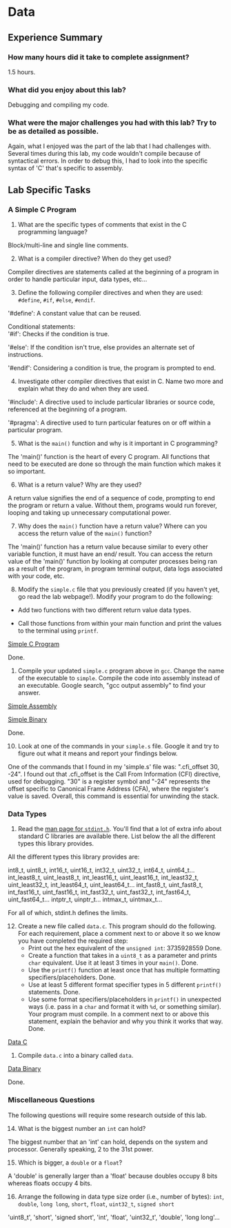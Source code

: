 # Data

## Experience Summary

### How many hours did it take to complete assignment?

1.5 hours. 

### What did you enjoy about this lab?

Debugging and compiling my code. 

### What were the major challenges you had with this lab? Try to be as detailed as possible.

Again, what I enjoyed was the part of the lab that I had challenges with. Several times during this lab, my code wouldn't compile because of syntactical errors. 
In order to debug this, I had to look into the specific syntax of 'C' that's specific to assembly. 

## Lab Specific Tasks

### A Simple C Program
1. What are the specific types of comments that exist in the C programming language?

Block/multi-line and single line comments. 
<br> 

2. What is a compiler directive? When do they get used? 

Compiler directives are statements called at the beginning of a program in order to handle particular input, data types, etc... 
<br> 

3. Define the following compiler directives and when they are used: `#define`, `#if`, `#else`, `#endif`.

'#define': A constant value that can be reused. 

Conditional statements: <br> 
'#if': Checks if the condition is true. 

'#else': If the condition isn't true, else provides an alternate set of instructions. 

'#endif': Considering a condition is true, the program is prompted to end. 
<br> 

4. Investigate other compiler directives that exist in C. Name two more and explain what they do and when they are used.

'#include': A directive used to include particular libraries or source code, referenced at the beginning of a program. 

'#pragma': A directive used to turn particular features on or off within a particular program. 
<br> 

5. What is the `main()` function and why is it important in C programming?

The 'main()' function is the heart of every C program. All functions that need to be executed are done so through the main function which makes it so important. 
<br> 

6. What is a return value? Why are they used?

A return value signifies the end of a sequence of code, prompting to end the program or return a value. Without them, programs would run forever, looping and taking up 
unnecessary computational power. 
<br> 

7. Why does the `main()` function have a return value? Where can you access the return value of the `main()` function?

The 'main()' function has a return value because similar to every other variable function, it must have an end/ result. You can access the return value of the 'main()' 
function by looking at computer processes being ran as a result of the program, in program terminal output, data logs associated with your code, etc. 
<br> 

8. Modify the `simple.c` file that you previously created (if you haven't yet, go read the lab webpage!). Modify your program to do the following:

- Add two functions with two different return value data types.

- Call those functions from within your main function and print the values to the terminal using `printf`.

[Simple C Program](./simple.c)

Done. 
<br> 

1. Compile your updated `simple.c` program above in `gcc`. Change the name of the executable to `simple`.  Compile the code into assembly instead of an executable. Google search, "gcc output assembly" to find your answer.

[Simple Assembly](./simple.s)

[Simple Binary](./simple)

Done. 
<br> 

10. Look at one of the commands in your `simple.s` file. Google it and try to figure out what it means and report your findings below.

One of the commands that I found in my 'simple.s' file was: ".cfi_offset 30, -24". I found out that .cfi_offset is the Call From Information (CFI) 
directive, used for debugging. "30" is a register symbol and "-24" represents the offset specific to Canonical Frame Address (CFA), where the register's value 
is saved. Overall, this command is essential for unwinding the stack. 
<br> 

### Data Types

1.  Read the [man page for `stdint.h`](https://man7.org/linux/man-pages/man0/stdint.h.0p.html). You'll find that a lot of extra info about standard C libraries are available there. List below the all the different types this library provides.

All the different types this library provides are: 

int8_t, uint8_t, int16_t, uint16_t, int32_t, uint32_t, int64_t, uint64_t...
int_least8_t, uint_least8_t, int_least16_t, uint_least16_t, int_least32_t, uint_least32_t, int_least64_t, uint_least64_t...
int_fast8_t, uint_fast8_t, int_fast16_t, uint_fast16_t, int_fast32_t, uint_fast32_t, int_fast64_t, uint_fast64_t... 
intptr_t, uinptr_t...
intmax_t, uintmax_t... 

For all of which, stdint.h defines the limits. 
<br> 

12. Create a new file called `data.c`. This program should do the following. For each requirement, place a comment next to or above it so we know you have completed the required step:
    - Print out the hex equivalent of the `unsigned int`: 3735928559
Done. 
    - Create a function that takes in a `uint8_t` as a parameter and prints `char` equivalent. Use it at least 3 times in your `main()`.
Done. 
    - Use the `printf()` function at least once that has multiple formatting specifiers/placeholders.
Done. 
    - Use at least 5 different format specifier types in 5 different `printf()` statements.
Done. 
    - Use some format specifiers/placeholders in `printf()` in unexpected ways (i.e. pass in a `char` and format it with `%d`, or something similar). Your program must compile. In a comment next to or above this statement, explain the behavior and why you think it works that way.
Done. 

[Data C](./data.c)

1.  Compile `data.c` into a binary called `data`.

[Data Binary](./data)

Done. 
<br> 

### Miscellaneous Questions
The following questions will require some research outside of this lab.

14. What is the biggest number an `int` can hold?

The biggest number that an 'int' can hold, depends on the system and processor. Generally speaking, 2 to the 31st power. 
<br> 

15. Which is bigger, a `double` or a `float`?

A 'double' is generally larger than a 'float' because doubles occupy 8 bits whereas floats occupy 4 bits. 
<br> 

16. Arrange the following in data type size order (i.e., number of bytes): `int`, `double`, `long long`, `short`, `float`, `uint32_t`, `signed short`

'uint8_t',
'short', 'signed short',
'int', 'float', 'uint32_t', 
'double', 'long long'... 

